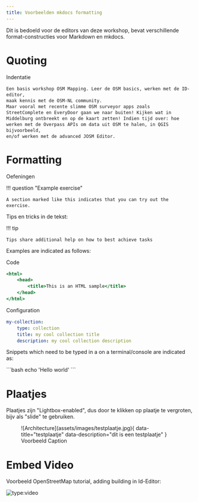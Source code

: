 ```yaml
---
title: Voorbeelden mkdocs formatting
---
```


Dit is bedoeld voor de editors van deze workshop, bevat verschillende
format-constructies voor Markdown en mkdocs.

# Quoting

Indentatie

    Een basis workshop OSM Mapping. Leer de OSM basics, werken met de ID-editor, 
    maak kennis met de OSM-NL community. 
    Maar vooral met recente slimme OSM surveyor apps zoals 
    StreetComplete en EveryDoor gaan we naar buiten! Kijken wat in 
    Middelburg ontbreekt en op de kaart zetten! Indien tijd over: hoe 
    werken met de Overpass APIs om data uit OSM te halen, in QGIS bijvoorbeeld, 
    en/of werken met de advanced JOSM Editor.

# Formatting

Oefeningen

!!! question "Example exercise"

    A section marked like this indicates that you can try out the exercise.

Tips en tricks in de tekst:

!!! tip

    Tips share additional help on how to best achieve tasks

Examples are indicated as follows:

Code
``` {.html linenums="1"}
<html>
    <head>
        <title>This is an HTML sample</title>
    </head>
</html>
```

Configuration
``` {.yaml linenums="1"}
my-collection:
    type: collection
    title: my cool collection title
    description: my cool collection description
```

Snippets which need to be typed in a on a terminal/console are indicated as:

<div class="termy">
```bash
echo 'Hello world'
```
</div>


# Plaatjes

Plaatjes zijn "Lightbox-enabled", dus door te klikken op plaatje te vergroten, 
bijv als "slide" te gebruiken.

<figure markdown>
![Architecture](assets/images/testplaatje.jpg){ data-title="testplaatje" data-description="dit is een testplaatje" }
<figcaption>Voorbeeld Caption</figcaption>
</figure>

# Embed Video

Voorbeeld OpenStreetMap tutorial, adding building in Id-Editor:

![type:video](https://www.youtube.com/embed/E1YJV6I_rhY)


